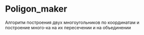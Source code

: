 # Poligon_maker
Алгоритм построения двух многоугольников по координатам и построение много-ка на их пересечении и на объединении
